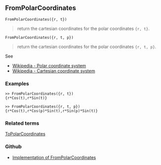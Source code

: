 ## FromPolarCoordinates

```
FromPolarCoordinates({r, t})
```

> return the cartesian coordinates for the polar coordinates `{r, t}`.

```
FromPolarCoordinates({r, t, p})
```
 
> return the cartesian coordinates for the polar coordinates `{r, t, p}`.

See
* [Wikipedia - Polar coordinate system](https://en.wikipedia.org/wiki/Polar_coordinate_system)
* [Wikipedia - Cartesian coordinate system](https://en.wikipedia.org/wiki/Cartesian_coordinate_system)

### Examples

```
>> FromPolarCoordinates({r, t})
{r*Cos(t),r*Sin(t)}

>> FromPolarCoordinates({r, t, p})
{r*Cos(t),r*Cos(p)*Sin(t),r*Sin(p)*Sin(t)}
```
  
### Related terms 
[ToPolarCoordinates](ToPolarCoordinates.md)

### Github

* [Implementation of FromPolarCoordinates](https://github.com/axkr/symja_android_library/blob/master/symja_android_library/matheclipse-core/src/main/java/org/matheclipse/core/builtin/LinearAlgebra.java#L1874) 
